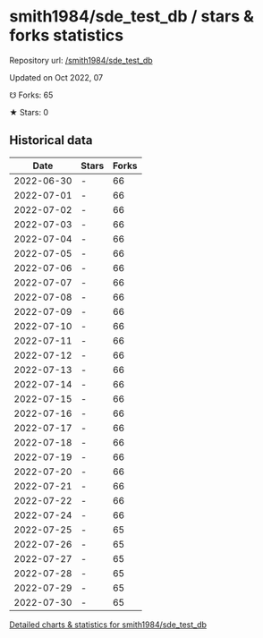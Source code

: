 # smith1984/sde_test_db / stars & forks statistics

Repository url: [/smith1984/sde_test_db](https://github.com/smith1984/sde_test_db)

Updated on Oct 2022, 07

☋ Forks: 65

★ Stars: 0

## Historical data
| Date | Stars | Forks |
|------|-------|-------|
| 2022-06-30 | - | 66 | 
| 2022-07-01 | - | 66 | 
| 2022-07-02 | - | 66 | 
| 2022-07-03 | - | 66 | 
| 2022-07-04 | - | 66 | 
| 2022-07-05 | - | 66 | 
| 2022-07-06 | - | 66 | 
| 2022-07-07 | - | 66 | 
| 2022-07-08 | - | 66 | 
| 2022-07-09 | - | 66 | 
| 2022-07-10 | - | 66 | 
| 2022-07-11 | - | 66 | 
| 2022-07-12 | - | 66 | 
| 2022-07-13 | - | 66 | 
| 2022-07-14 | - | 66 | 
| 2022-07-15 | - | 66 | 
| 2022-07-16 | - | 66 | 
| 2022-07-17 | - | 66 | 
| 2022-07-18 | - | 66 | 
| 2022-07-19 | - | 66 | 
| 2022-07-20 | - | 66 | 
| 2022-07-21 | - | 66 | 
| 2022-07-22 | - | 66 | 
| 2022-07-24 | - | 66 | 
| 2022-07-25 | - | 65 | 
| 2022-07-26 | - | 65 | 
| 2022-07-27 | - | 65 | 
| 2022-07-28 | - | 65 | 
| 2022-07-29 | - | 65 | 
| 2022-07-30 | - | 65 | 


[Detailed charts & statistics for smith1984/sde_test_db](https://reviewgithub.com/rep/smith1984/sde_test_db)
